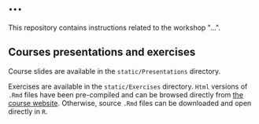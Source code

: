 # ...

This repository contains instructions related to 
the workshop "...". 

## Courses presentations and exercises 

Course slides are available in the `static/Presentations` directory.  

Exercises are available in the `static/Exercises` directory. 
`Html` versions of `.Rmd` files have been pre-compiled 
and can be browsed directly from 
[the course website](https://jserizay.com/.../index.html). 
Otherwise, source `.Rmd` files can be downloaded and 
open directly in `R`.
